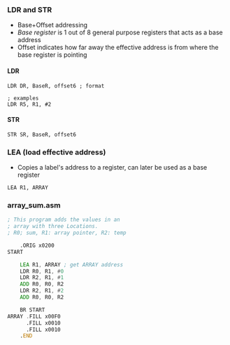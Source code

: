 ### LDR and STR 
- Base+Offset addressing
- *Base register* is 1 out of 8 general purpose registers that acts as a base address
- Offset indicates how far away the effective address is from where the base register is pointing

#### LDR
```
LDR DR, BaseR, offset6 ; format

; examples
LDR R5, R1, #2
```
#### STR
```
STR SR, BaseR, offset6
```


### LEA (load effective address)
- Copies a label's address to a register, can later be used as a base register
```
LEA R1, ARRAY
```


### array_sum.asm
```asm
; This program adds the values in an
; array with three Locations.
; R0; sum, R1: array pointer, R2: temp

	.ORIG x0200
START

	LEA R1, ARRAY ; get ARRAY address
	LDR R0, R1, #0
	LDR R2, R1, #1
	ADD R0, R0, R2
	LDR R2, R1, #2
	ADD R0, R0, R2

	BR START
ARRAY .FILL x00F0
	  .FILL x0010
	  .FILL x0010
	.END 
```